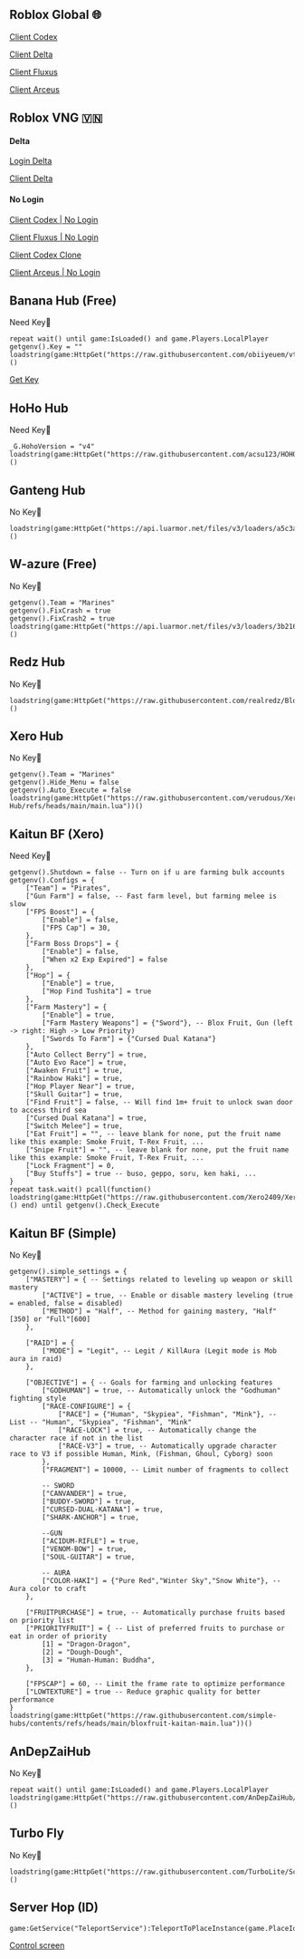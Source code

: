 Roblox Global 🌐
-
[Client Codex](https://www.mediafire.com/file/98v9cvdhyfnp5j2/Codex+2.655.apk/file)

[Client Delta](https://www.mediafire.com/file/dmv1w25q2m8luj3/Delta-654.479-03.apk/file)

[Client Fluxus](https://files.fluxus-team.net/Fluxus.V2.656.apk)

[Client Arceus](https://arceusx.com/arceusx)

Roblox VNG 🇻🇳
-
#### Delta
[Login Delta](https://www.mediafire.com/file/5c7okdft54d7zdg/V2.655_Login_VNG.apk/file)

[Client Delta](https://www.mediafire.com/file/hkdc4qbcgugwubx/V2.655_Delta_VNG_%28_FIX_%29.apk/file)

#### No Login
[Client Codex | No Login](https://www.mediafire.com/file/ddimbier09tgp7g/Codex+2.655+VNG.apk/file)

[Client Fluxus | No Login](https://www.mediafire.com/file/8kyus4r48d2pmgv/Fluxus_VNG_V2.655.1095.apk/file)

[Client Codex Clone](https://gofile.io/d/N3nP0x)

[Client Arceus | No Login](https://arceusx.com/arceusxvng)

Banana Hub (Free)
-
Need Key🔑
```
repeat wait() until game:IsLoaded() and game.Players.LocalPlayer 
getgenv().Key = "" 
loadstring(game:HttpGet("https://raw.githubusercontent.com/obiiyeuem/vthangsitink/main/BananaHub.lua"))()
```

[Get Key](https://ads.luarmor.net/get_key?for=VHFslhWdrPey)

HoHo Hub
-
Need Key🔑
```
_G.HohoVersion = "v4"
loadstring(game:HttpGet("https://raw.githubusercontent.com/acsu123/HOHO_H/main/Loading_UI"))()
```

Ganteng Hub
-
No Key🔑
```
loadstring(game:HttpGet("https://api.luarmor.net/files/v3/loaders/a5c3af437cd698d64379cf75cacb9281.lua"))()
```

W-azure (Free)
-
No Key🔑
```
getgenv().Team = "Marines"
getgenv().FixCrash = true
getgenv().FixCrash2 = true
loadstring(game:HttpGet("https://api.luarmor.net/files/v3/loaders/3b2169cf53bc6104dabe8e19562e5cc2.lua"))()
```

Redz Hub
-
No Key🔑
```
loadstring(game:HttpGet("https://raw.githubusercontent.com/realredz/BloxFruits/refs/heads/main/Source.lua"))()
```

Xero Hub
-
No Key🔑
```
getgenv().Team = "Marines"
getgenv().Hide_Menu = false
getgenv().Auto_Execute = false
loadstring(game:HttpGet("https://raw.githubusercontent.com/verudous/Xero-Hub/refs/heads/main/main.lua"))()
```

Kaitun BF (Xero)
-
Need Key🔑
```
getgenv().Shutdown = false -- Turn on if u are farming bulk accounts
getgenv().Configs = {
    ["Team"] = "Pirates",
    ["Gun Farm"] = false, -- Fast farm level, but farming melee is slow
    ["FPS Boost"] = {
        ["Enable"] = false,
        ["FPS Cap"] = 30,
    },
    ["Farm Boss Drops"] = {
        ["Enable"] = false,
        ["When x2 Exp Expired"] = false
    },
    ["Hop"] = {
        ["Enable"] = true,
        ["Hop Find Tushita"] = true
    },
    ["Farm Mastery"] = {
        ["Enable"] = true,
        ["Farm Mastery Weapons"] = {"Sword"}, -- Blox Fruit, Gun (left -> right: High -> Low Priority)
        ["Swords To Farm"] = {"Cursed Dual Katana"}
    },
    ["Auto Collect Berry"] = true,
    ["Auto Evo Race"] = true,
    ["Awaken Fruit"] = true,
    ["Rainbow Haki"] = true,
    ["Hop Player Near"] = true,
    ["Skull Guitar"] = true,
    ["Find Fruit"] = false, -- Will find 1m+ fruit to unlock swan door to access third sea
    ["Cursed Dual Katana"] = true,
    ["Switch Melee"] = true,
    ["Eat Fruit"] = "", -- leave blank for none, put the fruit name like this example: Smoke Fruit, T-Rex Fruit, ...
    ["Snipe Fruit"] = "", -- leave blank for none, put the fruit name like this example: Smoke Fruit, T-Rex Fruit, ...
    ["Lock Fragment"] = 0,
    ["Buy Stuffs"] = true -- buso, geppo, soru, ken haki, ...
}
repeat task.wait() pcall(function() loadstring(game:HttpGet("https://raw.githubusercontent.com/Xero2409/XeroHub/refs/heads/main/kaitun.lua"))() end) until getgenv().Check_Execute
```

Kaitun BF (Simple)
-
No Key🔑
```
getgenv().simple_settings = {
    ["MASTERY"] = { -- Settings related to leveling up weapon or skill mastery
        ["ACTIVE"] = true, -- Enable or disable mastery leveling (true = enabled, false = disabled)
        ["METHOD"] = "Half", -- Method for gaining mastery, "Half"[350] or "Full"[600]
    },

    ["RAID"] = {
        ["MODE"] = "Legit", -- Legit / KillAura (Legit mode is Mob aura in raid)
    },

    ["OBJECTIVE"] = { -- Goals for farming and unlocking features
        ["GODHUMAN"] = true, -- Automatically unlock the "Godhuman" fighting style
        ["RACE-CONFIGURE"] = {
            ["RACE"] = {"Human", "Skypiea", "Fishman", "Mink"}, -- List -- "Human", "Skypiea", "Fishman", "Mink"
            ["RACE-LOCK"] = true, -- Automatically change the character race if not in the list
            ["RACE-V3"] = true, -- Automatically upgrade character race to V3 if possible Human, Mink, (Fishman, Ghoul, Cyborg) soon
        },
        ["FRAGMENT"] = 10000, -- Limit number of fragments to collect

        -- SWORD
        ["CANVANDER"] = true,
        ["BUDDY-SWORD"] = true,
        ["CURSED-DUAL-KATANA"] = true,
        ["SHARK-ANCHOR"] = true,

        --GUN
        ["ACIDUM-RIFLE"] = true,
        ["VENOM-BOW"] = true,
        ["SOUL-GUITAR"] = true,

        -- AURA
        ["COLOR-HAKI"] = {"Pure Red","Winter Sky","Snow White"}, -- Aura color to craft
    },

    ["FRUITPURCHASE"] = true, -- Automatically purchase fruits based on priority list
    ["PRIORITYFRUIT"] = { -- List of preferred fruits to purchase or eat in order of priority
        [1] = "Dragon-Dragon",
        [2] = "Dough-Dough",
        [3] = "Human-Human: Buddha",
    },

    ["FPSCAP"] = 60, -- Limit the frame rate to optimize performance
    ["LOWTEXTURE"] = true -- Reduce graphic quality for better performance
}
loadstring(game:HttpGet("https://raw.githubusercontent.com/simple-hubs/contents/refs/heads/main/bloxfruit-kaitan-main.lua"))()
```

AnDepZaiHub
-
No Key🔑
```
repeat wait() until game:IsLoaded() and game.Players.LocalPlayer 
loadstring(game:HttpGet("https://raw.githubusercontent.com/AnDepZaiHub/AnDepZaiHubBeta/refs/heads/main/AnDepZaiHubNewUpdated.lua"))()
```

Turbo Fly
-
No Key🔑
```
loadstring(game:HttpGet("https://raw.githubusercontent.com/TurboLite/Script/refs/heads/main/Fly.lua"))()
```

Server Hop (ID)
-
```
game:GetService("TeleportService"):TeleportToPlaceInstance(game.PlaceId,'')
```

[Control screen](https://d.apkpure.com/b/APK/ahapps.controlthescreenorientation?version=latest)
